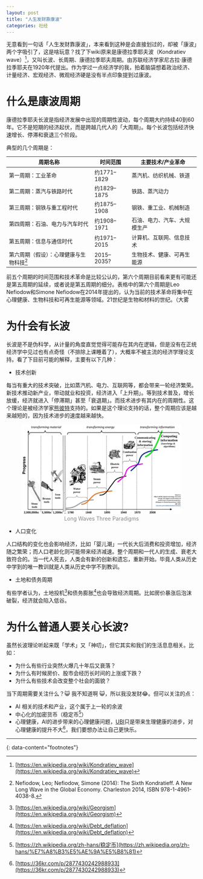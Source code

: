 ```yaml
---
layout: post
title: "人生发财靠康波"
categories: 社经
---
```


无意看到一句话「人生发财靠康波」，本来看到这种是会直接划过的，却被「康波」两个字吸引了，这是啥玩意？找了下wiki原来是康德拉季耶夫波（Kondratiev wave）[^1]，又叫长波、长周期、康德拉季耶夫周期。由苏联经济学家尼古拉·康德拉季耶夫在1920年代提出。作为学过一点经济学的我，拍着脑袋想着政治经济、计量经济、宏观经济、微观经济硬是没有半点印象提到过康波。

# 什么是康波周期
康德拉季耶夫长波是指经济发展中出现的周期性波动，每个周期大约持续40到60年。它不是短期的经济起伏，而是跨越几代人的「大周期」。每个长波包括经济快速增长、停滞和衰退三个阶段。

典型的几个周期是：

| 周期名称             | 时间范围       | 主要技术/产业革命      |
| ---------------- | ---------- | -------------- |
| 第一周期：工业革命        | 约1771–1829 | 蒸汽机、纺织机械、铁道    |
| 第二周期：蒸汽与铁路时代     | 约1829–1875 | 铁路、蒸汽动力        |
| 第三周期：钢铁与重工程时代    | 约1875–1908 | 钢铁、重工业、机械制造    |
| 第四周期：石油、电力与汽车时代  | 约1908–1971 | 石油、电力、汽车、大规模生产 |
| 第五周期：信息与通信时代     | 约1971–2015 | 计算机、互联网、信息技术   |
| 第六周期（假设）：心理健康与生物科技[^2] | 2015–2035? | 生物技术、健康、可再生能源  |

前五个周期的时间范围和技术革命是比较公认的，第六个周期目前看来更有可能还是第五周期的延续，或者说是第五周期的细分。表格中的第六个周期是Leo Nefiodow和Simone Nefiodow在2014年提出的，认为当前的技术革命将集中在心理健康、生物科技和可再生能源等领域。21世纪是生物和材料的世纪。（大雾

# 为什会有长波
长波是不是伪科学，从计量的角度直觉觉得可能存在其内在逻辑，但是没有在正统经济学中见过也有点奇怪（不排除上课睡着了），大概率不被主流的经济学理论支持。看了下目前可能的解释，主要有以下几种：

- 技术创新

每当有重大的技术突破，比如蒸汽机、电力、互联网等，都会带来一轮经济繁荣。新技术推动新产业，带动就业和投资，经济进入「上升期」。等到技术普及，增长放缓，经济就进入「停滞期」甚至「衰退期」。而技术进步有其内在的周期性。这个理论是被经济学家[熊彼特](https://en.wikipedia.org/wiki/Joseph_Schumpeter)支持的。如果是这个理论支持的话，整个周期应该是越来越短的，因为技术进步的速度越来越快。

<figure>
  <img src="/assets/img/LongWavesThreeParadigms.jpg" alt="Long Waves Three Paradigms" title="Long Waves Three Paradigms">
  <figcaption style="text-align:center;color:#888;">Long Waves Three Paradigms</figcaption>
</figure>

- 人口变化

人口结构的变化也会影响经济，比如「婴儿潮」一代长大后消费和投资增加，经济随之繁荣；而人口老龄化则可能带来经济减速。整个周期和一代人的生成、衰老大致符合的。当一代人死去，人类会有新的创新和遗忘，重新开始。毕竟人类从历史中学到的唯一教训就是人类从历史中学不到教训。

- 土地和债务周期

有些学者认为，土地投机[^3]和债务膨胀[^4]也会导致经济周期。比如房价暴涨后泡沫破裂，经济就会陷入低谷。

# 为什么普通人要关心长波?

虽然长波理论听起来既「学术」又「神叨」，但它其实和我们的生活息息相关。比如：

- 为什么有些行业突然火爆几十年后又衰落？
- 为什么有时候房价、股市会经历长时间的上涨或下跌？
- 为什么有些技术会改变整个社会的面貌？

当下周期需要关注什么？<span class=emoji>😺</span> 我不知道啊 <span class=emoji>😺</span>，所以我没发财<span class=emoji>😂</span>。但可以关注的点：
- AI 相关的技术和产业，这个属于上一轮的余波
- 中心化的加密货币（稳定币[^5]）
- 心理健康，AI的进步带来的心理健康问题，[UBI](https://en.wikipedia.org/wiki/Universal_basic_income)只是带来生理健康的进步，对心理健康的提升不大[^6]，我们要想办法让自己更快乐。


---
{: data-content="footnotes"}
[^1]: [https://en.wikipedia.org/wiki/Kondratiev_wave](https://en.wikipedia.org/wiki/Kondratiev_wave)
[^2]: Nefiodow, Leo; Nefiodow, Simone (2014): The Sixth Kondratieff. A New Long Wave in the Global Economy. Charleston 2014, ISBN 978-1-4961-4038-8.
[^3]: [https://en.wikipedia.org/wiki/Georgism](https://en.wikipedia.org/wiki/Georgism)
[^4]: [https://en.wikipedia.org/wiki/Debt_deflation](https://en.wikipedia.org/wiki/Debt_deflation)
[^5]: [https://zh.wikipedia.org/zh-hans/稳定币](https://zh.wikipedia.org/zh-hans/%E7%A8%B3%E5%AE%9A%E5%B8%81)
[^6]: [https://36kr.com/p/2877430242988933](https://36kr.com/p/2877430242988933)